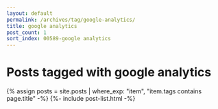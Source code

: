 ```yaml
---
layout: default
permalink: /archives/tag/google-analytics/
title: google analytics
post_count: 1
sort_index: 00589-google analytics
---
```

<h1 class="page-heading">Posts tagged with google analytics</h1>
{% assign posts = site.posts | where_exp: "item", "item.tags contains page.title" -%}
{%- include post-list.html -%}
